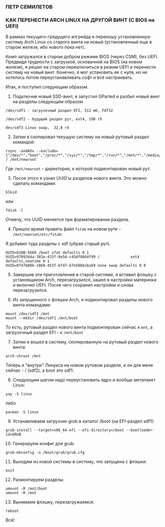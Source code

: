 ### ПЕТР СЕМИЛЕТОВ

### КАК ПЕРЕНЕСТИ ARCH LINUX НА ДРУГОЙ ВИНТ (С BIOS на UEFI)

В рамках текущего-грядущего апгрейда я переношу установленную систему Arch Linux со старого винта на новый (установленный еще в старом железе, ибо нового пока нет).

Комп загружался в старом добром режиме BIOS (через CSM), без UEFI. Предвидя трудности с загрузкой, основанной на BIOS (на новом железе), я решил на старом переключиться в режим UEFI и перенести систему на новый винт. Конечно, я мог установить ее с нуля, но не хотелось потом переустанавливать софт и всё настраивать.

Итак, я поступил следующим образом. 

1. Подключив новый SSD-винт, я запустил GParted и разбил новый винт на разделы следующим образом

```
/dev/sdf1 - загрузочный раздел EFI, 512 мб, FAT32

/dev/sdf2 - будущий раздел рут, ext4, 190 гб

dev/sdf3 Linux swap,  32,8 гб
```

2. Затем я скопировал текущую систему на новый рутовый раздел командой: 

```console
rsync -axHAXv --exclude={"/dev/*","boot","/proc/*","/sys/*","/tmp/*","/run/*","/mnt/*","/media/*","/lost+found"} / /mnt/newroot
```

Где ```/mnt/newroot``` - директория, к которой подмонтирован новый рут.

3. После этого я узнал UUID'ы разделов нового винта. Это можно сделать командами:

```console
blkid
```
или 

```console
fdisk -l
```

Отмечу, что UUID меняется при форматировании раздела.

4. Пришло время править файл ```fstab``` на новом руте - ```/mnt/newroot/etc/fstab```:

Я добавил туда разделы с sdf (убрав старый рут).

```
UUID=810B-5669 /boot vfat defaults 0 1
UUID=97093d4a-383a-433f-8e5d-c45df0664f99 /              ext4    defaults,noatime 0 1
UUID=0f47b80b-1860-453f-bf47-b7e50bbcba59 none swap defaults 0 0
```

5. Завершив эти приготовления в старой системе, я вставил флэшку с установщиком Arch, перезагрузился, зашел в настройки материнки и включил UEFI. После чего сохранил настройки и снова перезагрузился.

6. Из запущенного с флэшки Arch, я подмонтировал разделы нового винта командами:

```console
mount /dev/sdf2 /mnt
mount --mkdir /dev/sdf1 /mnt/boot
```

То есть, рутовый раздел нового винта подмонтирован сейчас к ```mnt```, а загрузочный раздел EFI - к ```/mnt/boot```

7. Затем я вошел в систему, скопированную на рутовый раздел нового винта:

```console
arch-chroot /mnt
```

Теперь я "внутри" Линукса на новом рутовом разделе, и он для меня сейчас - / (sdf2), а boot это sdf1.

8. Следующим шагом надо переустановить ядро и вообще метапакет Linux:

```console
yay -S linux
```
либо 

```console
pacman -S linux
```

9. Устанавливаем загрузчик grub в каталог /boot (на EFI-раздел sdf1):

```console
grub-install --target=x86_64-efi --efi-directory=/boot --bootloader-id=GRUB
```

10. Генерируем конфиг для grub:

```console
grub-mkconfig -o /boot/grub/grub.cfg
```

11. Выходим из новой системы в систему, что запущена с флэшки:

```console
exit
```

12. Размонтируем разделы:

```console
umount -R /mnt/boot
umount -R /mnt
```

13. Вынимаем флэшку, перезагружаемся:

```console
reboot
```

Всё!